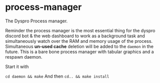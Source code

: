# process-manager
The Dyspro Process manager.

Reminder the process manager is the most essential thing for the dyspro discord bot & the web dashboard to work as a background task and simultaneously watch over the RAM and memory usage of the process. Simultaneous **un-used cache** deletion will be added to the `daemon` in the future. This is a bare bone process manager with tabular graphics and a respawn daemon.

Start it with 

```cd daemon && make```
And then 
```cd.. && make install```
